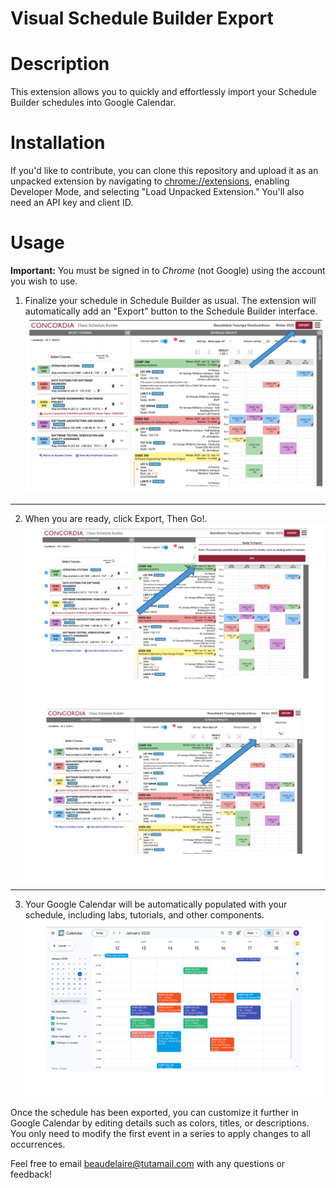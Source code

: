 # Visual Schedule Builder Export

# Description
This extension allows you to quickly and effortlessly import your Schedule Builder schedules into Google Calendar.

# Installation

If you'd like to contribute, you can clone this repository and upload it as an unpacked extension by navigating to <a href="chrome://extensions">chrome://extensions</a>, enabling Developer Mode, and selecting "Load Unpacked Extension." You'll also need an API key and client ID.

# Usage
<b>Important:</b> You must be signed in to <em>Chrome</em> (not Google) using the account you wish to use.

1. Finalize your schedule in Schedule Builder as usual. The extension will automatically add an "Export" button to the Schedule Builder interface.
![img.png](img.png)

---

2. When you are ready, click Export, Then Go!.
![img_1.png](img_1.png)
![img_2.png](img_2.png)

---

3. Your Google Calendar will be automatically populated with your schedule, including labs, tutorials, and other components.
![img_3.png](img_3.png)


Once the schedule has been exported, you can customize it further in Google Calendar by editing details such as colors, titles, or descriptions. You only need to modify the first event in a series to apply changes to all occurrences.

Feel free to email beaudelaire@tutamail.com with any questions or feedback!
